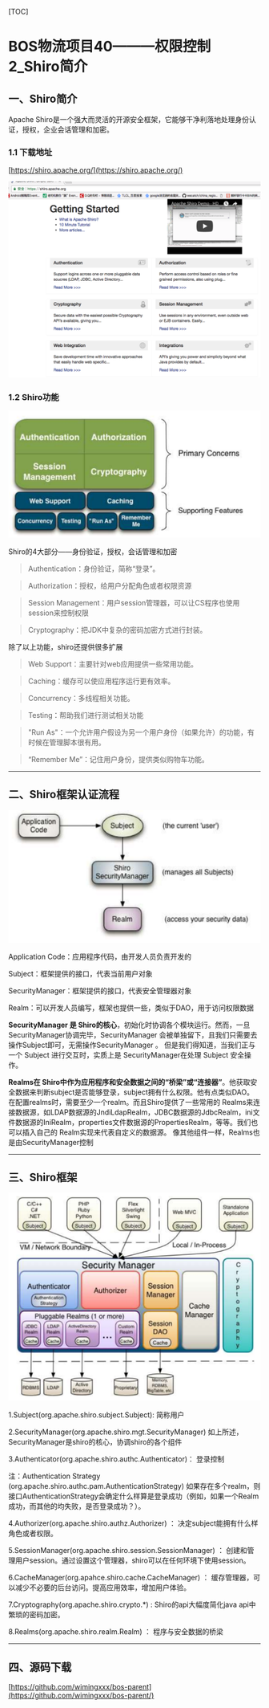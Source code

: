 
[TOC]


# BOS物流项目40———权限控制2\_Shiro简介




## 一、Shiro简介

Apache Shiro是一个强大而灵活的开源安全框架，它能够干净利落地处理身份认证，授权，企业会话管理和加密。


### 1.1 下载地址

[https://shiro.apache.org/](https://shiro.apache.org/)

![](../image/40/1.png)



### 1.2 Shiro功能

![](../image/40/2.png)

Shiro的4大部分——身份验证，授权，会话管理和加密 
> Authentication：身份验证，简称“登录”。

> Authorization：授权，给用户分配角色或者权限资源

> Session Management：用户session管理器，可以让CS程序也使用session来控制权限

> Cryptography：把JDK中复杂的密码加密方式进行封装。


除了以上功能，shiro还提供很多扩展 
>  Web Support：主要针对web应用提供一些常用功能。 

>  Caching：缓存可以使应用程序运行更有效率。 

>  Concurrency：多线程相关功能。

>  Testing：帮助我们进行测试相关功能 

>  "Run As"：一个允许用户假设为另一个用户身份（如果允许）的功能，有时候在管理脚本很有用。 

>  “Remember Me”：记住用户身份，提供类似购物车功能。

----

## 二、Shiro框架认证流程

![](../image/40/3.png)

Application Code：应用程序代码，由开发人员负责开发的

Subject：框架提供的接口，代表当前用户对象

SecurityManager：框架提供的接口，代表安全管理器对象

Realm：可以开发人员编写，框架也提供一些，类似于DAO，用于访问权限数据


**SecurityManager 是 Shiro的核心**，初始化时协调各个模块运行。然而，一旦 SecurityManager协调完毕，SecurityManager 会被单独留下，且我们只需要去操作Subject即可，无需操作SecurityManager 。 但是我们得知道，当我们正与一个 Subject 进行交互时，实质上是 SecurityManager在处理 Subject 安全操作。

**Realms在 Shiro中作为应用程序和安全数据之间的“桥梁”或“连接器”**。他获取安全数据来判断subject是否能够登录，subject拥有什么权限。他有点类似DAO。在配置realms时，需要至少一个realm。而且Shiro提供了一些常用的 Realms来连接数据源，如LDAP数据源的JndiLdapRealm，JDBC数据源的JdbcRealm，ini文件数据源的IniRealm，properties文件数据源的PropertiesRealm，等等。我们也可以插入自己的 Realm实现来代表自定义的数据源。 像其他组件一样，Realms也是由SecurityManager控制


---

## 三、Shiro框架

![](../image/40/4.png)


1.Subject(org.apache.shiro.subject.Subject):
简称用户


2.SecurityManager(org.apache.shiro.mgt.SecurityManager) 
如上所述，SecurityManager是shiro的核心，协调shiro的各个组件


3.Authenticator(org.apache.shiro.authc.Authenticator)： 
登录控制

注：Authentication Strategy
(org.apache.shiro.authc.pam.AuthenticationStrategy) 
如果存在多个realm，则接口AuthenticationStrategy会确定什么样算是登录成功（例如，如果一个Realm成功，而其他的均失败，是否登录成功？）。 

4.Authorizer(org.apache.shiro.authz.Authorizer) ：
决定subject能拥有什么样角色或者权限。


5.SessionManager(org.apache.shiro.session.SessionManager) ：
创建和管理用户session。通过设置这个管理器，shiro可以在任何环境下使用session。

6.CacheManager(org.apahce.shiro.cache.CacheManager) ：
缓存管理器，可以减少不必要的后台访问。提高应用效率，增加用户体验。

7.Cryptography(org.apache.shiro.crypto.*) :
Shiro的api大幅度简化java api中繁琐的密码加密。


8.Realms(org.apache.shiro.realm.Realm) ：
程序与安全数据的桥梁


---

## 四、源码下载

[https://github.com/wimingxxx/bos-parent](https://github.com/wimingxxx/bos-parent/)